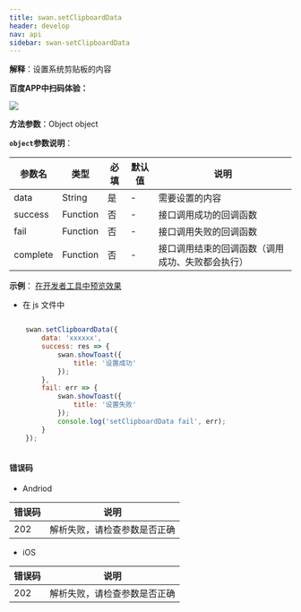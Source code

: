 ```yaml
---
title: swan.setClipboardData
header: develop
nav: api
sidebar: swan-setClipboardData
---
```


 

**解释**：设置系统剪贴板的内容

**百度APP中扫码体验：**

<img src="https://b.bdstatic.com/miniapp/assets/images/doc_demo/clipboardData.png"  class="demo-qrcode-image" />


**方法参数**：Object object

**`object`参数说明**：

|参数名 |类型  |必填 | 默认值 |说明|
|---- | ---- | ---- | ----|----|
|data  |  String  |是  |-| 需要设置的内容|
|success |Function  |  否  |-| 接口调用成功的回调函数|
|fail  | Function  |  否  |-| 接口调用失败的回调函数|
|complete   | Function   | 否  |-| 接口调用结束的回调函数（调用成功、失败都会执行）|

**示例**：
<a href="swanide://fragment/6fec884cc46de9ec15292cbd1da569701569485595295" title="在开发者工具中预览效果" target="_self">在开发者工具中预览效果</a>

* 在 js 文件中

```js

    swan.setClipboardData({
        data: 'xxxxxx',
        success: res => {
            swan.showToast({
                title: '设置成功'
            });
        },
        fail: err => {
            swan.showToast({
                title: '设置失败'
            });
            console.log('setClipboardData fail', err);
        }
    });
               
```
 
#### 错误码
* Andriod

|错误码|说明|
|--|--|
|202|解析失败，请检查参数是否正确      |

* iOS

|错误码|说明|
|--|--|
|202|解析失败，请检查参数是否正确      |

